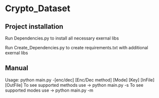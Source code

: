 # Crypto_Dataset

## Project installation

Run Dependencies.py to install all necessary exernal libs

Run Create_Dependencies.py to create requirements.txt with additional exernal libs

## Manual
Usage: python main.py -[enc/dec] [Enc/Dec method] [Mode] [Key] [InFile] [OutFile]
To see supported methods use -> python main.py -s
To see supported modes use -> python main.py -m
